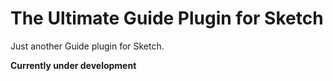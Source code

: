 The Ultimate Guide Plugin for Sketch
=============

Just another Guide plugin for Sketch. 

**Currently under development**
